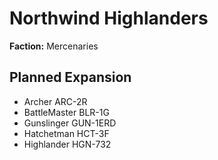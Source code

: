 # Northwind Highlanders
**Faction:** Mercenaries
## Planned Expansion
- Archer ARC-2R
- BattleMaster BLR-1G
- Gunslinger GUN-1ERD
- Hatchetman HCT-3F
- Highlander HGN-732

